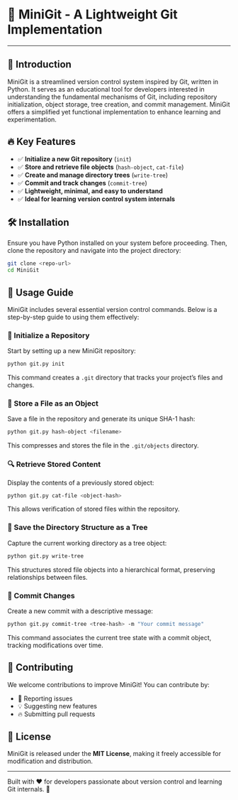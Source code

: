# 🚀 MiniGit - A Lightweight Git Implementation
---
## 📝 Introduction
MiniGit is a streamlined version control system inspired by Git, written in Python. It serves as an educational tool for developers interested in understanding the fundamental mechanisms of Git, including repository initialization, object storage, tree creation, and commit management. MiniGit offers a simplified yet functional implementation to enhance learning and experimentation.

## 🔥 Key Features
- ✅ **Initialize a new Git repository** (`init`)
- ✅ **Store and retrieve file objects** (`hash-object`, `cat-file`)
- ✅ **Create and manage directory trees** (`write-tree`)
- ✅ **Commit and track changes** (`commit-tree`)
- ✅ **Lightweight, minimal, and easy to understand**
- ✅ **Ideal for learning version control system internals**

## 🛠 Installation
Ensure you have Python installed on your system before proceeding. Then, clone the repository and navigate into the project directory:

```sh
git clone <repo-url>
cd MiniGit
```

## 🚀 Usage Guide
MiniGit includes several essential version control commands. Below is a step-by-step guide to using them effectively:

### 🎯 Initialize a Repository
Start by setting up a new MiniGit repository:
```sh
python git.py init
```
This command creates a `.git` directory that tracks your project’s files and changes.

### 📌 Store a File as an Object
Save a file in the repository and generate its unique SHA-1 hash:
```sh
python git.py hash-object <filename>
```
This compresses and stores the file in the `.git/objects` directory.

### 🔍 Retrieve Stored Content
Display the contents of a previously stored object:
```sh
python git.py cat-file <object-hash>
```
This allows verification of stored files within the repository.

### 📂 Save the Directory Structure as a Tree
Capture the current working directory as a tree object:
```sh
python git.py write-tree
```
This structures stored file objects into a hierarchical format, preserving relationships between files.

### 📝 Commit Changes
Create a new commit with a descriptive message:
```sh
python git.py commit-tree <tree-hash> -m "Your commit message"
```
This command associates the current tree state with a commit object, tracking modifications over time.

## 🤝 Contributing
We welcome contributions to improve MiniGit! You can contribute by:
- 🐛 Reporting issues
- 💡 Suggesting new features
- 🔥 Submitting pull requests

## 📜 License
MiniGit is released under the **MIT License**, making it freely accessible for modification and distribution.

---

Built with ❤️ for developers passionate about version control and learning Git internals. 🚀

